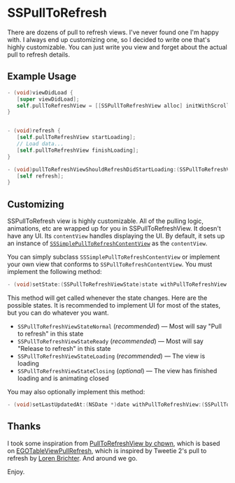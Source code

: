 # SSPullToRefresh

There are dozens of pull to refresh views. I've never found one I'm happy with. I always end up customizing one, so I decided to write one that's highly customizable. You can just write you view and forget about the actual pull to refresh details.

## Example Usage

``` objective-c
- (void)viewDidLoad {
   [super viewDidLoad];
   self.pullToRefreshView = [[SSPullToRefreshView alloc] initWithScrollView:self.tableView delegate:self];
}


- (void)refresh {
   [self.pullToRefreshView startLoading];
   // Load data...
   [self.pullToRefreshView finishLoading];
}

- (void)pullToRefreshViewShouldRefreshDidStartLoading:(SSPullToRefreshView *)view {
   [self refresh];
}
```

## Customizing

SSPullToRefresh view is highly customizable. All of the pulling logic, animations, etc are wrapped up for you in SSPullToRefreshView. It doesn't have any UI. Its `contentView` handles displaying the UI. By default, it sets up an instance of [`SSSimplePullToRefreshContentView`](https://github.com/samsoffes/sspulltorefresh/blob/master/SSSimplePullToRefreshContentView.h) as the `contentView`.

You can simply subclass `SSSimplePullToRefreshContentView` or implement your own view that conforms to `SSPullToRefreshContentView`. You must implement the following method:

``` objective-c
- (void)setState:(SSPullToRefreshViewState)state withPullToRefreshView:(SSPullToRefreshView *)view
```
This method will get called whenever the state changes. Here are the possible states. It is recommended to implement UI for most of the states, but you can do whatever you want.

* `SSPullToRefreshViewStateNormal` (*recommended*) — Most will say "Pull to refresh" in this state
* `SSPullToRefreshViewStateReady` (*recommended*) — Most will say "Release to refresh" in this state
* `SSPullToRefreshViewStateLoading` (*recommended*) — The view is loading
* `SSPullToRefreshViewStateClosing` (*optional*) — The view has finished loading and is animating closed

You may also optionally implement this method:

``` objective-c
- (void)setLastUpdatedAt:(NSDate *)date withPullToRefreshView:(SSPullToRefreshView *)view
```

## Thanks

I took some inspiration from [PullToRefreshView by chpwn](https://github.com/chpwn/PullToRefreshView), which is based on [EGOTableViewPullRefresh](https://github.com/enormego/EGOTableViewPullRefresh), which is inspired by Tweetie 2's pull to refresh by [Loren Brichter](http://twitter.com/lorenb). And around we go.

Enjoy.
